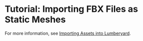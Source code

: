 # Tutorial: Importing FBX Files as Static Meshes<a name="importing-fbx-files-as-static-meshes"></a>

For more information, see [Importing Assets into Lumberyard](asset-pipeline-importing.md)\.